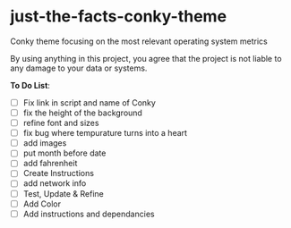 # just-the-facts-conky-theme
Conky theme focusing on the most relevant operating system metrics

By using anything in this project, you agree that the project is not liable to any damage to your data or systems. 

<b>To Do List</b>:
- [ ] Fix link in script and name of Conky
- [ ] fix the height of the background
- [ ] refine font and sizes
- [ ] fix bug where tempurature turns into a heart
- [ ] add images
- [ ] put month before date
- [ ] add fahrenheit 
- [ ] Create Instructions
- [ ] add network info
- [ ] Test, Update & Refine 
- [ ] Add Color 
- [ ] Add instructions and dependancies

